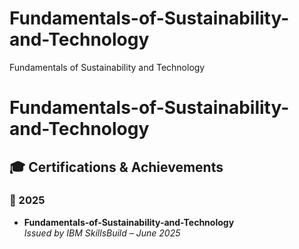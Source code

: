 # Fundamentals-of-Sustainability-and-Technology
Fundamentals of Sustainability and Technology
# Fundamentals-of-Sustainability-and-Technology
## 🎓 Certifications & Achievements

### 🏅 2025
- **Fundamentals-of-Sustainability-and-Technology**  
  *Issued by IBM SkillsBuild – June 2025*  
